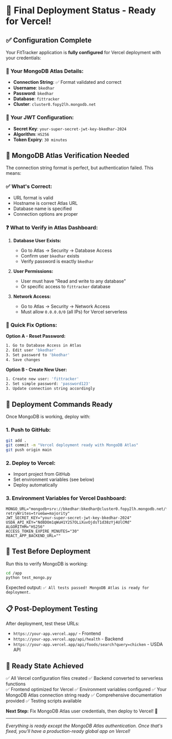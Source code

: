 # 🎯 Final Deployment Status - Ready for Vercel!

## ✅ Configuration Complete

Your FitTracker application is **fully configured** for Vercel deployment with your credentials:

### 🔗 **Your MongoDB Atlas Details:**
- **Connection String**: ✅ Format validated and correct
- **Username**: `bkedhar`
- **Password**: `bkedhar`
- **Database**: `fittracker`
- **Cluster**: `cluster0.fopy2lh.mongodb.net`

### 🔑 **Your JWT Configuration:**
- **Secret Key**: `your-super-secret-jwt-key-bkedhar-2024`
- **Algorithm**: `HS256`
- **Token Expiry**: `30 minutes`

## 🚨 MongoDB Atlas Verification Needed

The connection string format is perfect, but authentication failed. This means:

### ✅ **What's Correct:**
- URL format is valid
- Hostname is correct Atlas URL
- Database name is specified
- Connection options are proper

### ❓ **What to Verify in Atlas Dashboard:**

1. **Database User Exists:**
   - Go to Atlas → Security → Database Access
   - Confirm user `bkedhar` exists
   - Verify password is exactly `bkedhar`

2. **User Permissions:**
   - User must have "Read and write to any database"
   - Or specific access to `fittracker` database

3. **Network Access:**
   - Go to Atlas → Security → Network Access
   - Must allow `0.0.0.0/0` (all IPs) for Vercel serverless

### 🔧 **Quick Fix Options:**

**Option A - Reset Password:**
```bash
1. Go to Database Access in Atlas
2. Edit user 'bkedhar'
3. Set password to 'bkedhar' 
4. Save changes
```

**Option B - Create New User:**
```bash
1. Create new user: 'fittracker'
2. Set simple password: 'password123'
3. Update connection string accordingly
```

## 🚀 **Deployment Commands Ready**

Once MongoDB is working, deploy with:

### **1. Push to GitHub:**
```bash
git add .
git commit -m "Vercel deployment ready with MongoDB Atlas"
git push origin main
```

### **2. Deploy to Vercel:**
- Import project from GitHub
- Set environment variables (see below)
- Deploy automatically

### **3. Environment Variables for Vercel Dashboard:**
```env
MONGO_URL="mongodb+srv://bkedhar:bkedhar@cluster0.fopy2lh.mongodb.net/fittracker?retryWrites=true&w=majority"
JWT_SECRET_KEY="your-super-secret-jwt-key-bkedhar-2024"
USDA_API_KEY="Nd8DOm1qWuH1Y2S7OLiXuvOjdsT1d38zYj4UlCMd"
ALGORITHM="HS256"
ACCESS_TOKEN_EXPIRE_MINUTES="30"
REACT_APP_BACKEND_URL=""
```

## 🧪 **Test Before Deployment**

Run this to verify MongoDB is working:
```bash
cd /app
python test_mongo.py
```

Expected output: `✅ All tests passed! MongoDB Atlas is ready for deployment.`

## 📋 **Post-Deployment Testing**

After deployment, test these URLs:
- `https://your-app.vercel.app/` - Frontend
- `https://your-app.vercel.app/api/health` - Backend
- `https://your-app.vercel.app/api/foods/search?query=chicken` - USDA API

## 🎉 **Ready State Achieved**

✅ All Vercel configuration files created
✅ Backend converted to serverless functions  
✅ Frontend optimized for Vercel
✅ Environment variables configured
✅ Your MongoDB Atlas connection string ready
✅ Comprehensive documentation provided
✅ Testing scripts available

**Next Step:** Fix MongoDB Atlas user credentials, then deploy to Vercel! 🚀

---
*Everything is ready except the MongoDB Atlas authentication. Once that's fixed, you'll have a production-ready global app on Vercel!*